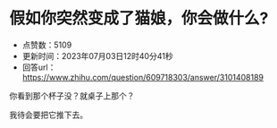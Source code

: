 # 假如你突然变成了猫娘，你会做什么?
- 点赞数：5109
- 更新时间：2023年07月03日12时40分41秒
- 回答url：https://www.zhihu.com/question/609718303/answer/3101408189
<body>
 <p data-pid="cMTxmlK5">你看到那个杯子没？就桌子上那个？</p>
 <p data-pid="H8aqoK_M">我待会要把它推下去。</p>
</body>